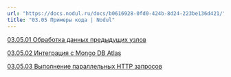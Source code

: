 ```yaml
---
url: "https://docs.nodul.ru/docs/b0616928-0fd0-424b-8d24-223be136d421/"
title: "03.05 Примеры кода | Nodul"
---
```


[03.05.01 Обработка данных предыдущих узлов](https://docs.nodul.ru/docs/61efcfeb-2f04-4fc2-8f32-44b77e9b5354)

[03.05.02 Интеграция с Mongo DB Atlas](https://docs.nodul.ru/docs/c5ef75b0-cc69-466f-b0c7-e31e9c28cba0)

[03.05.03 Выполнение параллельных HTTP запросов](https://docs.nodul.ru/docs/584ab339-e0cc-4ca2-a437-d696ecfb03f7)